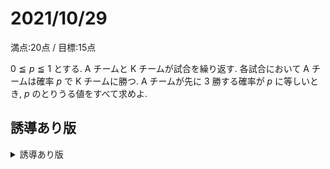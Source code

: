# 2021/10/29

満点:20点 / 目標:15点

$0 \leqq p \leqq 1$ とする. $\mathrm{A}$ チームと $\mathrm{K}$ チームが試合を繰り返す. 各試合において $\mathrm{A}$ チームは確率 $p$ で $\mathrm{K}$ チームに勝つ. $\mathrm{A}$ チームが先に $3$ 勝する確率が $p$ に等しいとき, $p$ のとりうる値をすべて求めよ.

## 誘導あり版

<details markdown="1">
<summary>誘導あり版</summary>

$0 \leqq p \leqq 1$ とする. $\mathrm{A}$ チームと $\mathrm{K}$ チームが試合を繰り返す. 各試合において $\mathrm{A}$ チームは確率 $p$ で $\mathrm{K}$ チームに勝つ. 

(1) $3$ 試合行って, $\mathrm{A}$ チームの対戦成績が $2$ 勝 $1$ 敗になる確率を $p$ を用いて表せ.

(2) $\mathrm{A}$ チームが先に $3$ 勝する確率を $p$ を用いて表せ.

(3) $\mathrm{A}$ チームが先に $3$ 勝する確率が $p$ に等しいとき, $p$ のとりうる値をすべて求めよ.

</details>